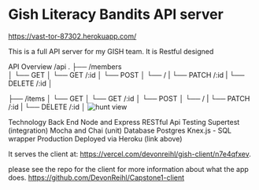 # Gish Literacy Bandits API server

https://vast-tor-87302.herokuapp.com/

This is a full API server for my GISH team. It is Restful designed

API Overview
/api
.
├── /members           
│   └── GET
│   └── GET /:id
│   └── POST
│       └── /
|   └── PATCH /:id
|   └── DELETE /:id
│


├── /items
│   └── GET
│   └── GET /:id
│   └── POST
│       └── /
|   └── PATCH /:id
|   └── DELETE /:id
│   ![hunt view](https://i.imgur.com/q0rfGY6.png)    

Technology
  Back End
    Node and Express
    RESTful Api
Testing
  Supertest (integration)
  Mocha and Chai (unit)
Database
  Postgres
  Knex.js - SQL wrapper
Production
  Deployed via Heroku (link above)


It serves the client at:
https://vercel.com/devonreihl/gish-client/n7e4qfxev. 

please see the repo for the client for more information about what the app does. 
https://github.com/DevonReihl/Capstone1-client

